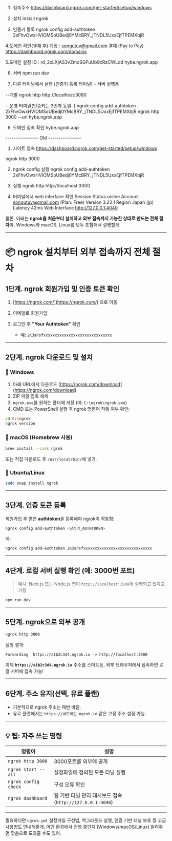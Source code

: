 
1. 접속주소
https://dashboard.ngrok.com/get-started/setup/windows

2. 설치
install ngrok

3. 인증키 등록 
ngrok config add-authtoken 2xFhvOwxHVIOMSoUBedj0YMcBRY_jTNDL5UxxEjfTPEMXbjR


4.도메인 확인(결재 후) 계정 : songutuv@gmail.com   결재 (Pay to Pay)
 https://dashboard.ngrok.com/domains


5.도메인 설정  ID : rd_2xLXjAS3vZmoSGFuUb9cRzCWLdd
hybe.ngrok.app

6. 서버
npm run dev

7. 다른 터미널에서 실행 (인증키 등록 터미널) - 서버 실행용

--개발
ngrok http http://localhost:3080

--운영 터미널(인증키는 3번과 동일. )
ngrok config add-authtoken 2xFhvOwxHVIOMSoUBedj0YMcBRY_jTNDL5UxxEjfTPEMXbjR
ngrok http 3000 --url hybe.ngrok.app

8. 도메인 접속 확인 
hybe.ngrok.app



---------------- Old ----------------
1. 사이트 접속 
   https://dashboard.ngrok.com/get-started/setup/windows

ngrok http 3000


2. ngrok config 실행
ngrok config add-authtoken 2xFhvOwxHVIOMSoUBedj0YMcBRY_jTNDL5UxxEjfTPEMXbjR

3. 실행 
ngrok http http://localhost:3000

4. 터미널에서 web interface 확인
Session Status                online
 Account                       songutuv@gmail.com (Plan: Free)
 Version                       3.22.1
 Region                        Japan (jp)
Latency                       42ms
Web Interface                 http://127.0.0.1:4040

물론. 아래는 **ngrok을 처음부터 설치하고 외부 접속까지 가능한 상태로 만드는 전체 절차**야. Windows와 macOS, Linux를 모두 포함해서 설명할게.

---

# 📦 ngrok 설치부터 외부 접속까지 전체 절차

## 1단계. ngrok 회원가입 및 인증 토큰 확인

1. [https://ngrok.com/](https://ngrok.com/) 으로 이동
2. 이메일로 회원가입
3. 로그인 후 **"Your Authtoken"** 확인

   * 예: `2K3aPsfxxxxxxxxxxxxxxxxxxxxxxxxxxxxxx`

---

## 2단계. ngrok 다운로드 및 설치

### 🔹 Windows

1. 아래 URL에서 다운로드
   [https://ngrok.com/download](https://ngrok.com/download)
2. ZIP 파일 압축 해제
3. `ngrok.exe`를 원하는 폴더에 저장 (예: `C:\ngrok\ngrok.exe`)
4. CMD 또는 PowerShell 실행 후 ngrok 명령어 작동 여부 확인:

```bash
cd C:\ngrok
ngrok version
```

### 🔹 macOS (Homebrew 사용)

```bash
brew install --cask ngrok
```

또는 직접 다운로드 후 `/usr/local/bin/`에 넣기.

### 🔹 Ubuntu/Linux

```bash
sudo snap install ngrok
```

---

## 3단계. 인증 토큰 등록

회원가입 후 받은 **authtoken**을 등록해야 ngrok이 작동함:

```bash
ngrok config add-authtoken <당신의_AUTHTOKEN>
```

예:

```bash
ngrok config add-authtoken 2K3aPsfxxxxxxxxxxxxxxxxxxxxxxxxxxxxxx
```

---

## 4단계. 로컬 서버 실행 확인 (예: 3000번 포트)

> 예시: Next.js 또는 Node.js 앱이 `http://localhost:3000`에 실행되고 있다고 가정

```bash
npm run dev
```

---

## 5단계. ngrok으로 외부 공개

```bash
ngrok http 3000
```

실행 결과:

```
Forwarding  https://a1b2c3d4.ngrok.io -> http://localhost:3000
```

이제 **`https://a1b2c3d4.ngrok.io`** 주소를 스마트폰, 외부 브라우저에서 접속하면 로컬 서버에 접속 가능!

---

## 6단계. 주소 유지(선택, 유료 플랜)

* 기본적으로 ngrok 주소는 매번 바뀜.
* 유료 플랜에서는 `https://내도메인.ngrok.io` 같은 고정 주소 설정 가능.

---

## 💡 팁: 자주 쓰는 명령

| 명령어                  | 설명                                           |
| -------------------- | -------------------------------------------- |
| `ngrok http 3000`    | 3000포트를 외부에 공개                               |
| `ngrok start --all`  | 설정파일에 정의된 모든 터널 실행                           |
| `ngrok config check` | 구성 오류 확인                                     |
| `ngrok dashboard`    | 웹 기반 터널 관리 대시보드 접속 (`http://127.0.0.1:4040`) |

---

필요하다면 `ngrok.yml` 설정파일 구성법, 백그라운드 실행, 인증 기반 터널 보호 등 고급 사용법도 안내해줄게.
어떤 환경에서 진행 중인지 (Windows/macOS/Linux) 알려주면 맞춤으로 도와줄 수도 있어.
